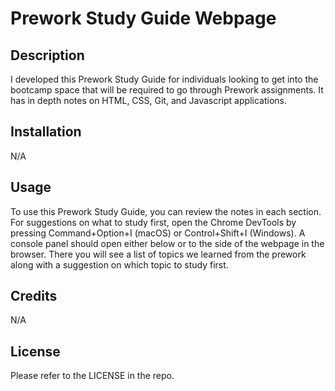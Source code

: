 # Prework Study Guide Webpage

## Description

I developed this Prework Study Guide for individuals looking to get into the bootcamp space that will be required to go through Prework assignments.  It has in depth notes on HTML, CSS, Git, and Javascript applications.

## Installation

N/A

## Usage

To use this Prework Study Guide, you can review the notes in each section. For suggestions on what to study first, open the Chrome DevTools by pressing Command+Option+I (macOS) or Control+Shift+I (Windows). A console panel should open either below or to the side of the webpage in the browser. There you will see a list of topics we learned from the prework along with a suggestion on which topic to study first.

## Credits

N/A

## License

Please refer to the LICENSE in the repo.

